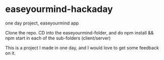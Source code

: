 # easeyourmind-hackaday
one day project, easeyourmind app

Clone the repo.
CD into the easeyourmind-folder, and do npm install && npm start in each of the sub-folders (client/server)

This is a project I made in one day, and I would love to get some feedback on it. 
